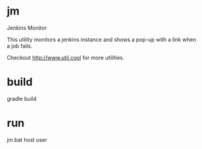 # jm
Jenkins Monitor

This utility monitors a jenkins instance and shows a pop-up with a link when a job fails.

Checkout http://www.util.cool for more utilities.

# build

gradle build

# run

jm.bat host user


